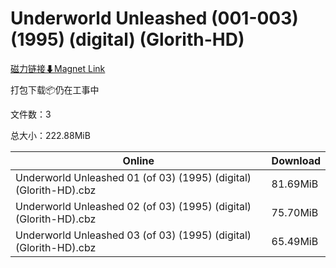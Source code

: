 # Underworld Unleashed (001-003) (1995) (digital) (Glorith-HD)

[磁力链接⬇Magnet Link](magnet:?xt=urn:btih:20cb1a3e84df1925d42eb8b1b38de5fdb1a24a14&dn=Underworld%20Unleashed%20%28001-003%29%20%281995%29%20%28digital%29%20%28Glorith-HD%29)

打包下载📦仍在工事中

文件数：3

总大小：222.88MiB

Online | Download
--- | ---
Underworld Unleashed 01 (of 03) (1995) (digital) (Glorith-HD).cbz | 81.69MiB
Underworld Unleashed 02 (of 03) (1995) (digital) (Glorith-HD).cbz | 75.70MiB
Underworld Unleashed 03 (of 03) (1995) (digital) (Glorith-HD).cbz | 65.49MiB